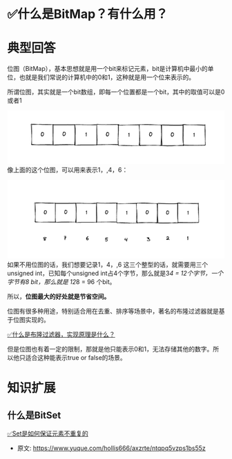 # ✅什么是BitMap？有什么用？
<!--page header-->

<a name="ve3sQ"></a>
# 典型回答

位图（BitMap），基本思想就是用一个bit来标记元素，bit是计算机中最小的单位，也就是我们常说的计算机中的0和1，这种就是用一个位来表示的。

所谓位图，其实就是一个bit数组，即每一个位置都是一个bit，其中的取值可以是0或者1

![image.png](./img/CAFbzVejm9j-CnVo/1684394416334-19381463-1f61-4f08-bb1c-6f904070c44d-123262.png)
像上面的这个位图，可以用来表示1，,4，6：

![image.png](./img/CAFbzVejm9j-CnVo/1684394525006-a77cfaae-23d1-46e2-85b5-e0a8aa161391-344804.png)
如果不用位图的话，我们想要记录1，4，,6 这三个整型的话，就需要用三个unsigned int，已知每个unsigned int占4个字节，那么就是3*4 = 12个字节，一个字节有8 bit，那么就是 12*8 = 96 个bit。

所以，**位图最大的好处就是节省空间。**

位图有很多种用途，特别适合用在去重、排序等场景中，著名的布隆过滤器就是基于位图实现的。

[✅什么是布隆过滤器，实现原理是什么？](https://www.yuque.com/hollis666/axzrte/gp9ymie1n39uavah?view=doc_embed)


但是位图也有着一定的限制，那就是他只能表示0和1，无法存储其他的数字。所以他只适合这种能表示true or false的场景。
<a name="dXyhQ"></a>
# 知识扩展
<a name="Xli0E"></a>
## 什么是BitSet
[✅Set是如何保证元素不重复的](https://www.yuque.com/hollis666/axzrte/iyr09c?view=doc_embed&inner=deT38)



<!--page footer-->
- 原文: <https://www.yuque.com/hollis666/axzrte/ntqpq5vzps1bs55z>